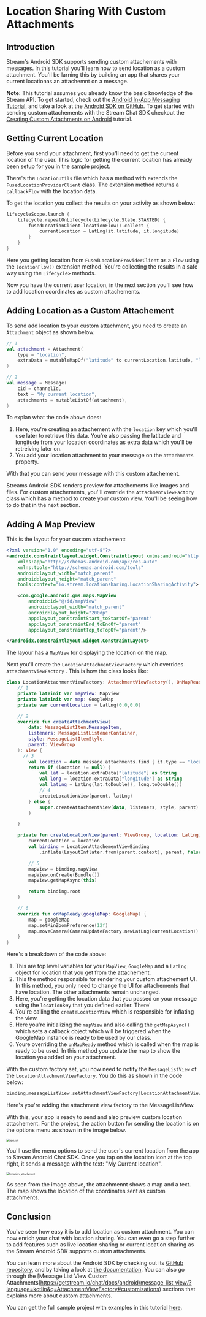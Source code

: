 # Location Sharing With Custom Attachments 



## Introduction

Stream's Android SDK supports sending custom attachements with messages. In this tutorial you'll learn how to send location as a custom attachment. You'll be larning this by building an app that shares your current locationas an attachemnt on a message.

**Note:** This tutorial assumes you already know the basic knowledge of the Stream API. To get started, check out the [Android In-App Messaging Tutorial](https://getstream.io/tutorials/android-chat/), and take a look at the [Android SDK on GitHub](https://github.com/GetStream/stream-chat-android). To get started with sending custom attachements with the Stream Chat SDK checkout the [Creating Custom Attachments on Android](https://getstream.io/blog/android-chat-custom-attachments/) tutorial.

## Getting Current Location

Before you send your attachment, first you'll need to get the current location of the user. This logic for getting the current location has already been setup for you in the [sample project]((https://github.com/wangerekaharun/StreamLocationSharing)). 

There's the <code>LocationUtils</code> file which has a method with extends the <code>FusedLocationProviderClient</code> class. The extension method returns a <code>callbackFlow</code> with the location data.

To get the location you collect the results on your activity as shown below:

```kotlin
lifecycleScope.launch {
    lifecycle.repeatOnLifecycle(Lifecycle.State.STARTED) {
        fusedLocationClient.locationFlow().collect {
            currentLocation = LatLng(it.latitude, it.longitude)
        }
    }
}
```

Here you getting location from <code>FusedLocationProviderClient</code> as a <code>Flow</code> using  the <code>locationFlow()</code> extension method.  You're collecting the results in a safe way using the <code>Lifecycle></code> methods.

Now you have the current user location, in the next section you'll see how to add location coordinates as custom attachements.

## Adding Location as a Custom Attachement

To send add location to your custom attachment, you need to create an <code>Attachment</code> object as shown below.

```Kotlin
// 1
val attachment = Attachment(
    type = "location",
    extraData = mutableMapOf("latitude" to currentLocation.latitude, "longitude" to currentLocation.longitude),
)

// 2
val message = Message(
    cid = channelId,
    text = "My current location",
    attachments = mutableListOf(attachment),
)
```

To explan what the code above does:

1. Here, you're creating an attachement with the <code>location</code> key which you'll use later to retrieve this data. You're also passing the latitude and longitude from your location coordinates as extra data which you'll be retreiving later on.
2. You add your location attachment to your message on the <code>attachments</code> property.



With that you can send your message with this custom attachement.

Streams Android SDK renders preview for attachements like images and files. For custom attachements, you''ll override the <code>AttachmentViewFactory</code> class which has a method to create your custom view. You'll be seeing how to do that in the next section.

## Adding A Map Preview

This is the layout for your custom attachement:

```xml
<?xml version="1.0" encoding="utf-8"?>
<androidx.constraintlayout.widget.ConstraintLayout xmlns:android="http://schemas.android.com/apk/res/android"
    xmlns:app="http://schemas.android.com/apk/res-auto"
    xmlns:tools="http://schemas.android.com/tools"
    android:layout_width="match_parent"
    android:layout_height="match_parent"
    tools:context="io.stream.locationsharing.LocationSharingActivity">

    <com.google.android.gms.maps.MapView
        android:id="@+id/mapView"
        android:layout_width="match_parent"
        android:layout_height="200dp"
        app:layout_constraintStart_toStartOf="parent"
        app:layout_constraintEnd_toEndOf="parent"
        app:layout_constraintTop_toTopOf="parent"/>

</androidx.constraintlayout.widget.ConstraintLayout>
```

The layour has a <code>MapView</code> for displaying the location on the map.

Next you'll create the <code>LocationAttachmentViewFactory</code> which overrides <code>AttachmentViewFactory</code> . This is how the class looks like:

```kotlin
class LocationAttachmentViewFactory: AttachmentViewFactory(), OnMapReadyCallback {
    // 1
    private lateinit var mapView: MapView
    private lateinit var map: GoogleMap
    private var currentLocation = LatLng(0.0,0.0)

    // 2 
  	override fun createAttachmentView(
        data: MessageListItem.MessageItem,
        listeners: MessageListListenerContainer,
        style: MessageListItemStyle,
        parent: ViewGroup
    ): View {
      // 3
        val location = data.message.attachments.find { it.type == "location" }
        return if (location != null) {
            val lat = location.extraData["latitude"] as String
            val long = location.extraData["longitude"] as String
            val latLng = LatLng(lat.toDouble(), long.toDouble())
            // 4
            createLocationView(parent, latLng)
        } else {
            super.createAttachmentView(data, listeners, style, parent)
        }

    }

    private fun createLocationView(parent: ViewGroup, location: LatLng): View {
        currentLocation = location
        val binding = LocationAttachementViewBinding
            .inflate(LayoutInflater.from(parent.context), parent, false)

        // 5
        mapView = binding.mapView
        mapView.onCreate(Bundle())
        mapView.getMapAsync(this)

        return binding.root
    }

    // 6
  	override fun onMapReady(googleMap: GoogleMap) {
        map = googleMap
        map.setMinZoomPreference(12f)
        map.moveCamera(CameraUpdateFactory.newLatLng(currentLocation))
    }
}
```

Here's a breakdown of the code above:

1. This are top level variables for your <code>MapView</code>, <code>GoogleMap</code> and a <code>LatLng</code> object for location that you get from the attachement.
2. This the method responsible for rendering your custom attachement UI. In this method, you only need to change the UI for attachements that have location. The other attachments remain unchanged.
3. Here, you're getting the location data that you passed on your message using the <code>location</code>key that you defined earlier. There'
4. You're calling the <code>createLocationView</code> which is responsible for inflating the view.
5.  Here you're initializing the <code>mapView</code> and also calling the <code>getMapAsync()</code> which sets a callback object which will be triggered when the GoogleMap instance is ready to be used by our class.
6. Youre overriding the <code>onMapReady</code> method which is called when the map is ready to be used. In this method you update the map to show the location you added on your attachment.

With the custom factory set, you now need to notify the <code>MessageListView</code> of the <code>LocationAttachmentViewFactory</code>. You do this as shown in the code below:

```kotlin
binding.messageListView.setAttachmentViewFactory(LocationAttachmentViewFactory())
```

Here's you're adding the attachment view factory to the MessageListView.

With this, your app is ready to send and also preview custom location attachement. For the project, the action button for sending the location is on the options menu as shown in the image below.



<img src="/Users/harun/AndroidStudioProjects/StreamLocationSharing/images/app_ui.png" alt="app_ui" style="zoom:50%;" />

You'll use the menu options to send the user's current location from the app to Stream Android Chat SDK. Once you tap on the location icon at the top right, it sends a message with the text: "My Current location". 

<img src="/Users/harun/AndroidStudioProjects/StreamLocationSharing/images/location_attachment.png" alt="location_attachment" style="zoom:50%;" />



As seen from the image above, the attachmennt shows a map and a text. The map shows the location of the coordinates sent as custom attachments.

## Conclusion

You've seen how easy it is to add location as custom attachment. You can now enrich your chat with location sharing. You can even go a step further to add features such as live location sharing or current location sharing as the Stream Android SDK supports custom attachments.

You can learn more about the Android SDK by checking out its [GitHub repository](https://github.com/GetStream/stream-chat-android), and by taking a look at [the documentation](https://getstream.io/chat/docs/android/?language=kotlin). You can also go through the [Message List View Custom Attachments]https://getstream.io/chat/docs/android/message_list_view/?language=kotlin&q=AttachmentViewFactory#customizations) sections that explains more about custom attachments.

You can get the full sample project with examples in this tutorial [here](https://github.com/wangerekaharun/StreamLocationSharing).

